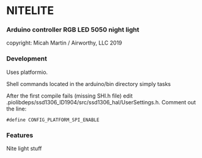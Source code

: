 # NITELITE
### Arduino controller RGB LED 5050 night light
copyright: Micah Martin / Airworthy, LLC 2019

### Development 

Uses platformio.

Shell commands located in the arduino/bin directory simply tasks 

After the first compile fails (missing SHI.h file) edit .piolibdeps/ssd1306_ID1904/src/ssd1306_hal/UserSettings.h.  Comment out the line:

    #define CONFIG_PLATFORM_SPI_ENABLE
    
### Features

Nite light stuff    
      
    